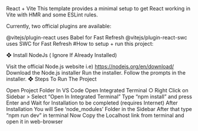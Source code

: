React + Vite
This template provides a minimal setup to get React working in Vite with HMR and some ESLint rules.

Currently, two official plugins are available:

@vitejs/plugin-react uses Babel for Fast Refresh
@vitejs/plugin-react-swc uses SWC for Fast Refresh
#How to setup + run this project:

❖ Install NodeJs ( Ignore If Already Installed)

Visit the official Node.js website i.e) https://nodejs.org/en/download/
Download the Node.js installer
Run the installer.
Follow the prompts in the installer.
❖ Steps To Run The Project

Open Project Folder In VS Code
Open Integrated Terminal ○ Right Click on Sidebar > Select “Open In Integrated Terminal”
Type “npm install” and press Enter and Wait for Installation to be completed (requires Internet)
After Installation You will See ‘node_modules’ Folder in the Sidebar
After that type “npm run dev” in terminal
Now Copy the Localhost link from terminal and open it in web-browser
